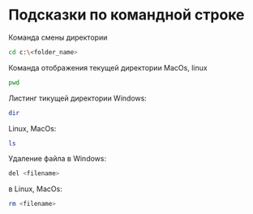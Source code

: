 # Подсказки по командной строке

Команда смены директории 
```sh
cd c:\<folder_name>
```

Команда отображения текущей директории MacOs, linux
```sh
pwd
```

Листинг тикущей директории 
Windows:
```sh
dir
```
Linux, MacOs:
``` sh
ls
```

Удаление файла в Windows:
```sh
del <filename>
```
в Linux, MacOs:
```sh
rm <filename>
```
